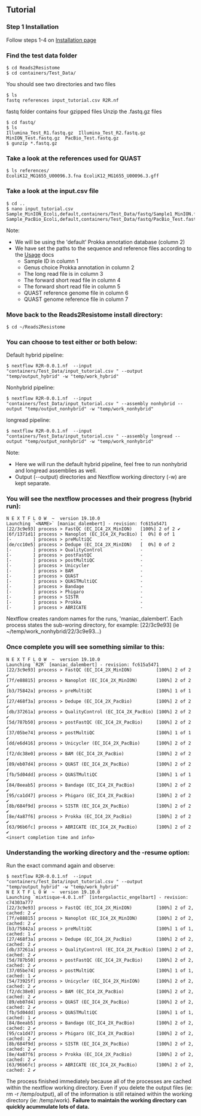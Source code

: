 Tutorial
--------

### Step 1 Installation
Follow steps 1-4 on [Installation page](https://github.com/BioRRW/Mixtisque/blob/master/docs/installation.md)

### Find the test data folder
```
$ cd Reads2Resistome 
$ cd containers/Test_Data/
```
You should see two directories and two files
```
$ ls
fastq references input_tutorial.csv R2R.nf
```
fastq folder contains four gzipped files
Unzip the .fastq.gz files
```
$ cd fastq/
$ ls
Illumina_Test_R1.fastq.gz  Illumina_Test_R2.fastq.gz  MinION_Test.fastq.gz  PacBio_Test.fastq.gz
$ gunzip *.fastq.gz
```
### Take a look at the references used for QUAST
```
$ ls references/
EcoliK12_MG1655_U00096.3.fna EcoliK12_MG1655_U00096.3.gff 
```

### Take a look at the input.csv file
```
$ cd ..
$ nano input_tutorial.csv
Sample_MinION_Ecoli,default,containers/Test_Data/fastq/Sample1_MinION.fastq.gz,containers/Test_Data/fastq/Illumina_Test_R1.fastq.gz,containers/Test_Data/fastq/Illumina_Test_R2.fastq.gz,containers/Test_Data/references/Ecoli/EcoliK12_MG1655_U00096.3.fna,containers/Test_Data/references/Ecoli/EcoliK12_MG1655_U00096.3.gff
Sample_PacBio_Ecoli,default,containers/Test_Data/fastq/PacBio_Test.fastq.gz,containers/Test_Data/fastq/Illumina_Test_R1.fastq.gz,containers/Test_Data/fastq/Illumina_Test_R2.fastq.gz,containers/Test_Data/references/Ecoli/EcoliK12_MG1655_U00096.3.fna,containers/Test_Data/references/Ecoli/EcoliK12_MG1655_U00096.3.gff
```
Note:
- We will be using the 'default' Prokka annotation database (column 2)
- We have set the paths to the sequence and reference files according to the [Usage](https://github.com/BioRRW/Reads2Resistome/blob/master/docs/usage.md) docs
  - Sample ID in column 1
  - Genus choice Prokka annotation in column 2 
  - The long read file is in column 3
  - The forward short read file in column 4
  - The forward short read file in column 5
  - QUAST reference genome file in column 6
  - QUAST genome reference file in column 7 
  
### Move back to the Reads2Resistome install directory:
```
$ cd ~/Reads2Resistome
```
### You can choose to test either or both below:

Default hybrid pipeline:
```
$ nextflow R2R-0.0.1.nf  --input "containers/Test_Data/input_tutorial.csv " --output "temp/output_hybrid" -w "temp/work_hybrid"
```
Nonhybrid pipeline:
```
$ nextflow R2R-0.0.1.nf  --input "containers/Test_Data/input_tutorial.csv " --assembly nonhybrid --output "temp/output_nonhybrid" -w "temp/work_nonhybrid"
```
longread pipeline:
```
$ nextflow R2R-0.0.1.nf  --input "containers/Test_Data/input_tutorial.csv " --assembly longread --output "temp/output_nonhybrid" -w "temp/work_nonhybrid"
```
Note: 
- Here we will run the default hybrid pipeline, feel free to run nonhybrid and longread assemblies as well.
- Output (--output) directories and Nextflow working directory (-w) are kept separate.
 
### You will see the nextflow processes and their progress (hybrid run):
```
N E X T F L O W  ~  version 19.10.0
Launching `<NAME>` [maniac_dalembert] - revision: fc615a5471
[22/3c9e93] process > FastQC (EC_IC4_2X_MinION)   [100%] 2 of 2 ✔
[6f/1371d1] process > Nanoplot (EC_IC4_2X_PacBio) [  0%] 0 of 1
[-        ] process > preMultiQC                  -
[de/cc10e5] process > Dedupe (EC_IC4_2X_MinION)   [  0%] 0 of 2
[-        ] process > QualityControl              -
[-        ] process > postFastQC                  -
[-        ] process > postMultiQC                 -
[-        ] process > Unicycler                   -
[-        ] process > BAM                         -
[-        ] process > QUAST                       -
[-        ] process > QUASTMultiQC                -
[-        ] process > Bandage                     -
[-        ] process > Phigaro                     -
[-        ] process > SISTR                       -
[-        ] process > Prokka                      -
[-        ] process > ABRICATE                    -
```
Nextflow creates random names for the runs, 'maniac_dalembert'.
Each process states the sub-woring directory, for example: [22/3c9e93] (ie ~/temp/work_nonhybrid/22/3c9e93...)

### Once complete you will see something similar to this:
```
N E X T F L O W  ~  version 19.10.0
Launching `R2R` [maniac_dalembert] - revision: fc615a5471
[22/3c9e93] process > FastQC (EC_IC4_2X_MinION)         [100%] 2 of 2 ✔
[7f/e88815] process > Nanoplot (EC_IC4_2X_MinION)       [100%] 2 of 2 ✔
[b3/75842a] process > preMultiQC                        [100%] 1 of 1 ✔
[27/468f3a] process > Dedupe (EC_IC4_2X_PacBio)         [100%] 2 of 2 ✔
[db/37261a] process > QualityControl (EC_IC4_2X_PacBio) [100%] 2 of 2 ✔
[5d/787b50] process > postFastQC (EC_IC4_2X_PacBio)     [100%] 2 of 2 ✔
[37/05be74] process > postMultiQC                       [100%] 1 of 1 ✔
[dd/e6d416] process > Unicycler (EC_IC4_2X_PacBio)      [100%] 2 of 2 ✔
[f2/dc38e0] process > BAM (EC_IC4_2X_PacBio)            [100%] 2 of 2 ✔
[89/eb07d4] process > QUAST (EC_IC4_2X_PacBio)          [100%] 2 of 2 ✔
[fb/5d04dd] process > QUASTMultiQC                      [100%] 1 of 1 ✔
[84/8eeab5] process > Bandage (EC_IC4_2X_PacBio)        [100%] 2 of 2 ✔
[95/ca1d47] process > Phigaro (EC_IC4_2X_PacBio)        [100%] 2 of 2 ✔
[8b/684f9d] process > SISTR (EC_IC4_2X_PacBio)          [100%] 2 of 2 ✔
[8e/4a87f6] process > Prokka (EC_IC4_2X_PacBio)         [100%] 2 of 2 ✔
[63/96b6fc] process > ABRICATE (EC_IC4_2X_PacBio)       [100%] 2 of 2 ✔
<insert completion time and info>
```

### Understanding the working directory and the -resume option:
Run the exact command again and observe:
```
$ nextflow R2R-0.0.1.nf  --input "containers/Test_Data/input_tutorial.csv " --output "temp/output_hybrid" -w "temp/work_hybrid"
N E X T F L O W  ~  version 19.10.0
Launching `mixtisque-4.0.1.nf` [intergalactic_engelbart] - revision: c74303a777
[22/3c9e93] process > FastQC (EC_IC4_2X_MinION)         [100%] 2 of 2, cached: 2 ✔
[7f/e88815] process > Nanoplot (EC_IC4_2X_MinION)       [100%] 2 of 2, cached: 2 ✔
[b3/75842a] process > preMultiQC                        [100%] 1 of 1, cached: 1 ✔
[27/468f3a] process > Dedupe (EC_IC4_2X_PacBio)         [100%] 2 of 2, cached: 2 ✔
[db/37261a] process > QualityControl (EC_IC4_2X_PacBio) [100%] 2 of 2, cached: 2 ✔
[5d/787b50] process > postFastQC (EC_IC4_2X_PacBio)     [100%] 2 of 2, cached: 2 ✔
[37/05be74] process > postMultiQC                       [100%] 1 of 1, cached: 1 ✔
[54/73925f] process > Unicycler (EC_IC4_2X_MinION)      [100%] 2 of 2, cached: 2 ✔
[f2/dc38e0] process > BAM (EC_IC4_2X_PacBio)            [100%] 2 of 2, cached: 2 ✔
[89/eb07d4] process > QUAST (EC_IC4_2X_PacBio)          [100%] 2 of 2, cached: 2 ✔
[fb/5d04dd] process > QUASTMultiQC                      [100%] 1 of 1, cached: 1 ✔
[84/8eeab5] process > Bandage (EC_IC4_2X_PacBio)        [100%] 2 of 2, cached: 2 ✔
[95/ca1d47] process > Phigaro (EC_IC4_2X_PacBio)        [100%] 2 of 2, cached: 2 ✔
[8b/684f9d] process > SISTR (EC_IC4_2X_PacBio)          [100%] 2 of 2, cached: 2 ✔
[8e/4a87f6] process > Prokka (EC_IC4_2X_PacBio)         [100%] 2 of 2, cached: 2 ✔
[63/96b6fc] process > ABRICATE (EC_IC4_2X_PacBio)       [100%] 2 of 2, cached: 2 ✔
```
The process finished immediately because all of the processes are cached within the nextflow working directory. Even if you delete the output files (ie: rm -r /temp/output), all of the information is still retained within the working directory (ie: /temp/work).
**Failure to maintain the working directory can quickly acummulate lots of data.**
